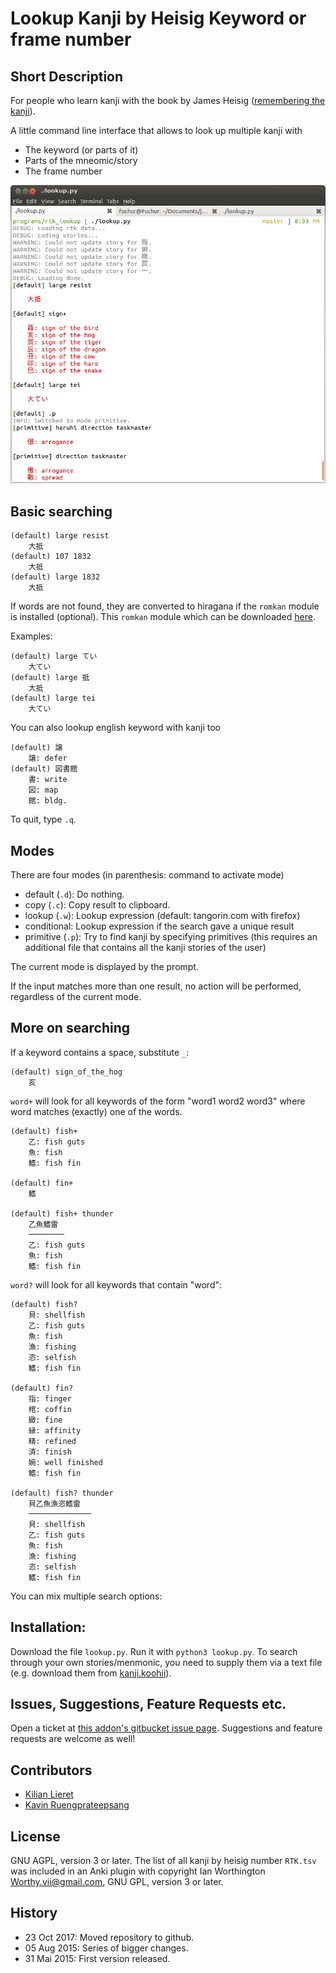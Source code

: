 # Lookup Kanji by Heisig Keyword or frame number

## Short Description

For people who learn kanji with the book by 
James Heisig ([remembering the kanji](https://en.wikipedia.org/wiki/Remembering_the_Kanji_and_Remembering_the_Hanzi)). 

A little command line interface that allows to look up multiple kanji with 

* The keyword (or parts of it)
* Parts of the mneomic/story
* The frame number

![3.png](https://raw.githubusercontent.com/klieret/readme-files/master/rtk-lookup/scrot_3.png)

## Basic searching
    
    (default) large resist
        大抵
    (default) 107 1832
        大抵
    (default) large 1832
        大抵

If words are not found, they are converted to hiragana if the ```romkan``` module is installed (optional). 
This ```romkan``` module which can be downloaded [here](https://pypi.python.org/pypi/romkan). 

Examples:
    
    (default) large てい
        大てい
    (default) large 抵
        大抵
    (default) large tei
        大てい

You can also lookup english keyword with kanji too

    (default) 譲
        譲: defer
    (default) 図書館
        書: write
        図: map
        館: bldg.

To quit, type ```.q```.

## Modes 

There are four modes (in parenthesis: command to activate mode)

* default (```.d```): Do nothing.
* copy (```.c```): Copy result to clipboard.
* lookup (```.w```): Lookup expression (default: tangorin.com with firefox)
* conditional: Lookup expression if the search gave a unique result
* primitive (```.p```): Try to find kanji by specifying primitives (this requires an additional file that contains all the kanji stories of the user)

The current mode is displayed by the prompt.

If the input matches more than one result, no action will be performed, regardless of the current mode.
    
## More on searching

If a keyword contains a space, substitute ```_```:

    (default) sign_of_the_hog
        亥

```word+``` will look for all keywords of the form "word1 word2 word3" where word matches (exactly) one of the words. 

    (default) fish+
        乙: fish guts
        魚: fish
        鰭: fish fin

    (default) fin+
        鰭

    (default) fish+ thunder
        乙魚鰭雷
        ────────
        乙: fish guts
        魚: fish
        鰭: fish fin


```word?``` will look for all keywords that contain "word":

    (default) fish?
        貝: shellfish
        乙: fish guts
        魚: fish
        漁: fishing
        恣: selfish
        鰭: fish fin

    (default) fin?
        指: finger
        棺: coffin
        緻: fine
        縁: affinity
        精: refined
        済: finish
        婉: well finished
        鰭: fish fin
        
    (default) fish? thunder
        貝乙魚漁恣鰭雷
        ──────────────
        貝: shellfish
        乙: fish guts
        魚: fish
        漁: fishing
        恣: selfish
        鰭: fish fin

You can mix multiple search options:

## Installation:

Download the file ```lookup.py```. Run it with ```python3 lookup.py```. To search through your own stories/menmonic, you need to supply them via a text file (e.g. download them from [kanji.koohii](https://kanji.koohii.com/)).

## Issues, Suggestions, Feature Requests etc.

Open a ticket at [this addon's gitbucket issue page](https://github.com/klieret/rtk-lookup/issues). Suggestions and feature requests are welcome as well!

## Contributors

* [Kilian Lieret](https://github.com/klieret)
* [Kavin Ruengprateepsang](https://github.com/kavinvin)

## License

GNU AGPL, version 3 or later. The list of all kanji by heisig number ```RTK.tsv``` was included in an Anki plugin with copyright Ian Worthington <Worthy.vii@gmail.com>, GNU GPL, version 3 or later.

## History

* 23 Oct 2017: Moved repository to github.
* 05 Aug 2015: Series of bigger changes.
* 31 Mai 2015: First version released.
